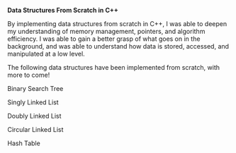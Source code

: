 **Data Structures From Scratch in C++**

By implementing data structures from scratch in C++, I was able to deepen my understanding of memory management, pointers, and algorithm efficiency. I was able to gain a better grasp of what goes on in the background, and was able to understand how data is stored, accessed, and manipulated at a low level.


The following data structures have been implemented from scratch, with more to come!

Binary Search Tree

Singly Linked List

Doubly Linked List

Circular Linked List

Hash Table
